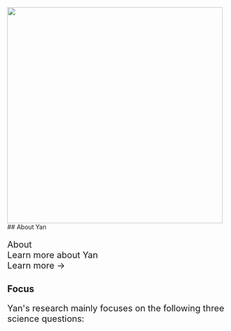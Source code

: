 
<img src="https://drive.google.com/uc?id=1smhgizAoXegnndf8MSmhBYnWDMShomCb" width="495" height="495" align="left"> 
## About Yan
<p style="font-size:20px">About <br /> 
Learn more about Yan <br /> 
Learn more &#8594;</p> 

## Focus
<p style="font-size:20px">Yan's research mainly focuses on the following three science questions: <br />



